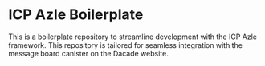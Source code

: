 # ICP Azle Boilerplate
 This is a boilerplate repository to streamline development with the ICP Azle framework. This repository is tailored for seamless integration with the message board canister on the Dacade website.
